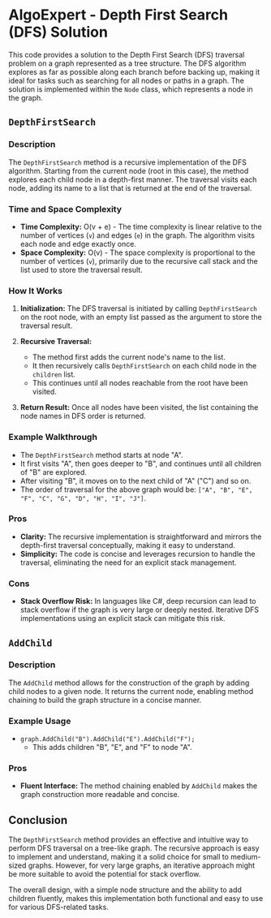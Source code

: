 # AlgoExpert - Depth First Search (DFS) Solution

This code provides a solution to the Depth First Search (DFS) traversal problem on a graph represented as a tree structure. The DFS algorithm explores as far as possible along each branch before backing up, making it ideal for tasks such as searching for all nodes or paths in a graph. The solution is implemented within the `Node` class, which represents a node in the graph.

## `DepthFirstSearch`

### Description
The `DepthFirstSearch` method is a recursive implementation of the DFS algorithm. Starting from the current node (root in this case), the method explores each child node in a depth-first manner. The traversal visits each node, adding its name to a list that is returned at the end of the traversal.

### Time and Space Complexity
- **Time Complexity:** O(v + e) - The time complexity is linear relative to the number of vertices (`v`) and edges (`e`) in the graph. The algorithm visits each node and edge exactly once.
- **Space Complexity:** O(v) - The space complexity is proportional to the number of vertices (`v`), primarily due to the recursive call stack and the list used to store the traversal result.

### How It Works
1. **Initialization:** The DFS traversal is initiated by calling `DepthFirstSearch` on the root node, with an empty list passed as the argument to store the traversal result.

2. **Recursive Traversal:** 
   - The method first adds the current node's name to the list.
   - It then recursively calls `DepthFirstSearch` on each child node in the `children` list.
   - This continues until all nodes reachable from the root have been visited.

3. **Return Result:** Once all nodes have been visited, the list containing the node names in DFS order is returned.

### Example Walkthrough


- The `DepthFirstSearch` method starts at node "A".
- It first visits "A", then goes deeper to "B", and continues until all children of "B" are explored.
- After visiting "B", it moves on to the next child of "A" ("C") and so on.
- The order of traversal for the above graph would be: `["A", "B", "E", "F", "C", "G", "D", "H", "I", "J"]`.

### Pros
- **Clarity:** The recursive implementation is straightforward and mirrors the depth-first traversal conceptually, making it easy to understand.
- **Simplicity:** The code is concise and leverages recursion to handle the traversal, eliminating the need for an explicit stack management.

### Cons
- **Stack Overflow Risk:** In languages like C#, deep recursion can lead to stack overflow if the graph is very large or deeply nested. Iterative DFS implementations using an explicit stack can mitigate this risk.

## `AddChild`

### Description
The `AddChild` method allows for the construction of the graph by adding child nodes to a given node. It returns the current node, enabling method chaining to build the graph structure in a concise manner.

### Example Usage
- `graph.AddChild("B").AddChild("E").AddChild("F");`
  - This adds children "B", "E", and "F" to node "A".

### Pros
- **Fluent Interface:** The method chaining enabled by `AddChild` makes the graph construction more readable and concise.

## Conclusion

The `DepthFirstSearch` method provides an effective and intuitive way to perform DFS traversal on a tree-like graph. The recursive approach is easy to implement and understand, making it a solid choice for small to medium-sized graphs. However, for very large graphs, an iterative approach might be more suitable to avoid the potential for stack overflow.

The overall design, with a simple node structure and the ability to add children fluently, makes this implementation both functional and easy to use for various DFS-related tasks.

